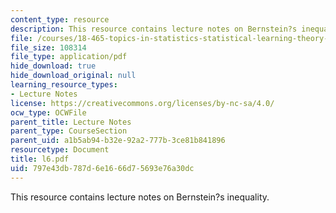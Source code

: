 ```yaml
---
content_type: resource
description: This resource contains lecture notes on Bernstein?s inequality.
file: /courses/18-465-topics-in-statistics-statistical-learning-theory-spring-2007/797e43db787d6e1666d75693e76a30dc_l6.pdf
file_size: 108314
file_type: application/pdf
hide_download: true
hide_download_original: null
learning_resource_types:
- Lecture Notes
license: https://creativecommons.org/licenses/by-nc-sa/4.0/
ocw_type: OCWFile
parent_title: Lecture Notes
parent_type: CourseSection
parent_uid: a1b5ab94-b32e-92a2-777b-3ce81b841896
resourcetype: Document
title: l6.pdf
uid: 797e43db-787d-6e16-66d7-5693e76a30dc
---
```

This resource contains lecture notes on Bernstein?s inequality.